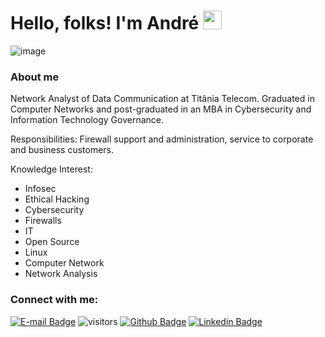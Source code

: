 # Hello, folks! I'm André <img src="https://raw.githubusercontent.com/MartinHeinz/MartinHeinz/master/wave.gif" width="30px">
![image](https://user-images.githubusercontent.com/30474126/126912574-7098f4d9-6410-4403-8b14-88bdd120cb2e.png)

### About me

Network Analyst of Data Communication at Titânia Telecom. Graduated in Computer Networks and post-graduated in an MBA in Cybersecurity and Information Technology Governance.

Responsibilities: Firewall support and administration, service to corporate and business customers.

Knowledge Interest:

- Infosec
- Ethical Hacking
- Cybersecurity
- Firewalls
- IT
- Open Source 
- Linux
- Computer Network
- Network Analysis

### Connect with me:
[![E-mail Badge](https://img.shields.io/badge/Email-andrepires.corporativo%40gmail.com-green)](andrepires.corporativo@gmail.com)
![visitors](https://visitor-badge.glitch.me/badge?page_id=piresand)
[![Github Badge](https://img.shields.io/badge/-Github-000?style=flat-square&logo=Github&logoColor=white&link=https://github.com/fagnerpsantos)](https://github.com/piresand)
[![Linkedin Badge](https://img.shields.io/badge/-LinkedIn-blue?style=flat-square&logo=Linkedin&logoColor=white&link=https://www.linkedin.com/in/andre-s-pires)](https://br.linkedin.com/in/andre-s-pires?trk=profile-badge)  

